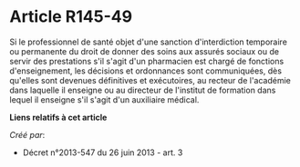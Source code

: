 # Article R145-49

Si le professionnel de santé objet d'une sanction d'interdiction temporaire ou permanente du droit de donner des soins aux
assurés sociaux ou de servir des prestations s'il s'agit d'un pharmacien est chargé de fonctions d'enseignement, les
décisions et ordonnances sont communiquées, dès qu'elles sont devenues définitives et exécutoires, au recteur de l'académie
dans laquelle il enseigne ou au directeur de l'institut de formation dans lequel il enseigne s'il s'agit d'un auxiliaire
médical.

**Liens relatifs à cet article**

_Créé par_:

  - Décret n°2013-547 du 26 juin 2013 - art. 3

